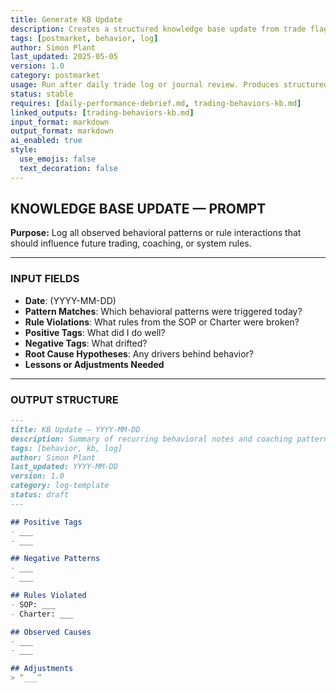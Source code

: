 ```yaml
---
title: Generate KB Update  
description: Creates a structured knowledge base update from trade flags, journal entries, or debrief insights  
tags: [postmarket, behavior, log]  
author: Simon Plant  
last_updated: 2025-05-05  
version: 1.0  
category: postmarket  
usage: Run after daily trade log or journal review. Produces structured updates to the behavior knowledge base. Consumes patterns, triggers, and mitigation notes from the session.
status: stable  
requires: [daily-performance-debrief.md, trading-behaviors-kb.md]  
linked_outputs: [trading-behaviors-kb.md]  
input_format: markdown  
output_format: markdown  
ai_enabled: true
style:
  use_emojis: false
  text_decoration: false
---
```


## KNOWLEDGE BASE UPDATE — PROMPT

**Purpose:** Log all observed behavioral patterns or rule interactions that should influence future trading, coaching, or system rules.

---

### INPUT FIELDS
- **Date**: (YYYY-MM-DD)
- **Pattern Matches**: Which behavioral patterns were triggered today?
- **Rule Violations**: What rules from the SOP or Charter were broken?
- **Positive Tags**: What did I do well?
- **Negative Tags**: What drifted?
- **Root Cause Hypotheses**: Any drivers behind behavior?
- **Lessons or Adjustments Needed**

---

### OUTPUT STRUCTURE
```markdown
---
title: KB Update — YYYY-MM-DD
description: Summary of recurring behavioral notes and coaching patterns for the day  
tags: [behavior, kb, log]
author: Simon Plant
last_updated: YYYY-MM-DD
version: 1.0
category: log-template
status: draft
---

## Positive Tags
- ___
- ___

## Negative Patterns
- ___
- ___

## Rules Violated
- SOP: ___
- Charter: ___

## Observed Causes
- ___
- ___

## Adjustments
> “___”